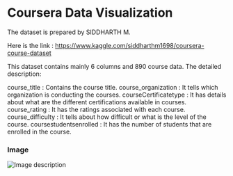 # Coursera Data Visualization

The dataset is prepared by SIDDHARTH M.

Here is the link : https://www.kaggle.com/siddharthm1698/coursera-course-dataset

This dataset contains mainly 6 columns and 890 course data. The detailed description:

course_title : Contains the course title.
course_organization : It tells which organization is conducting the courses.
courseCertificatetype : It has details about what are the different certifications available in courses.
course_rating : It has the ratings associated with each course.
course_difficulty : It tells about how difficult or what is the level of the course.
coursestudentsenrolled : It has the number of students that are enrolled in the course.


### Image
![Image description](https://github.com/Rapter1990/Coursera-Data-Visualization/blob/master/images/image11.png)


